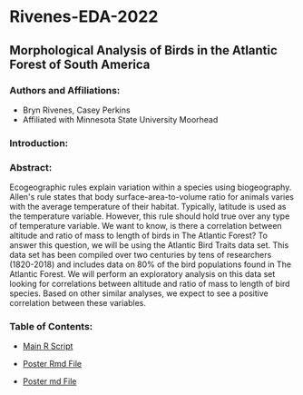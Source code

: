 # Rivenes-EDA-2022

## Morphological Analysis of Birds in the Atlantic Forest of South America

### Authors and Affiliations:

-   Bryn Rivenes, Casey Perkins
-   Affiliated with Minnesota State University Moorhead

### Introduction:

### Abstract:

Ecogeographic rules explain variation within a species using biogeography. Allen's rule states that body surface-area-to-volume ratio for animals varies with the average temperature of their habitat. Typically, latitude is used as the temperature variable. However, this rule should hold true over any type of temperature variable. We want to know, is there a correlation between altitude and ratio of mass to length of birds in The Atlantic Forest? To answer this question, we will be using the Atlantic Bird Traits data set. This data set has been compiled over two centuries by tens of researchers (1820-2018) and includes data on 80% of the bird populations found in The Atlantic Forest. We will perform an exploratory analysis on this data set looking for correlations between altitude and ratio of mass to length of bird species. Based on other similar analyses, we expect to see a positive correlation between these variables.

### Table of Contents:

-   [Main R Script](Project%20File.R)

-   [Poster Rmd File](My%20Poster.Rmd)

- [Poster md File](My-Poster.md)

